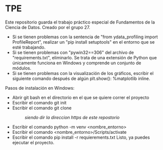 # TPE
Este repositorio guarda el trabajo práctico especial de Fundamentos de la Ciencia de Datos. Creado por el grupo 27.  
- Si se tienen problemas con la sentencia de "from ydata_profiling import ProfileReport", realizar un "pip install setuptools" en el entorno que se esté trabajando.  
- Si se tienen problemas con "pywin32==306" del archivo de "requirements.txt", eliminarlo.  Se trata de una extensión de Python que únicamente funciona en Windows y comprende un conjunto de módulos.
- Si se tienen problemas con la visualización de los gráficos, escribir el siguiente comando después de algún plt.show(): %matplotlib inline.

Pasos de instalación en Windows:
- Abrir git bash en el directorio en el que se quiere correr el proyecto
- Escribir el comando git init
- Escribir el comando git clone <dir> _siendo dir la direccion https de este repostorio_
- Escribir el comando python -m venv <nombre_entorno>
- Escribir el comando <nombre_entorno>/Scripts/activate
- Escribir el comando pip install -r requierements.txt
Listo, ya puedes ejecutar el proyecto.
  
